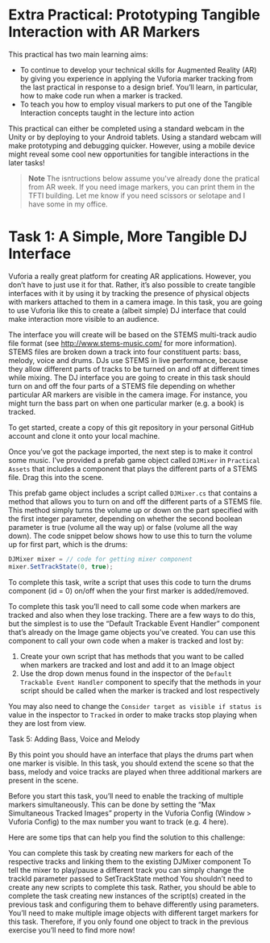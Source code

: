 # Extra Practical: Prototyping Tangible Interaction with AR Markers

This practical has two main learning aims:

- To continue to develop your technical skills for Augmented Reality (AR) by giving you experience in applying the Vuforia marker tracking from the last practical in response to a design brief. You’ll learn, in particular, how to make code run when a marker is tracked.
- To teach you how to employ visual markers to put one of the Tangible Interaction concepts taught in the lecture into action

This practical can either be completed using a standard webcam in the Unity or by deploying to your Android tablets. Using a standard webcam will make prototyping and debugging quicker. However, using a mobile device might reveal some cool new opportunities for tangible interactions in the later tasks!

> **Note** The isntructions below assume you've already done the pratical from AR week. If you need image markers, you can print them in the TFTI building. Let me know if you need scissors or selotape and I have some in my office.

# Task 1: A Simple, More Tangible DJ Interface

Vuforia a really great platform for creating AR applications. However, you don’t have to just use it for that. Rather, it’s also possible to create tangible interfaces with it by using it by tracking the presence of physical objects with markers attached to them in a camera image. In this task, you are going to use Vuforia like this to create a (albeit simple) DJ interface that could make interaction more visible to an audience.

The interface you will create will be based on the STEMS multi-track audio file format (see http://www.stems-music.com/ for more information). STEMS files are broken down a track into four constituent parts: bass, melody, voice and drums. DJs use STEMS in live performance, because they allow different parts of tracks to be turned on and off at different times while mixing. The DJ interface you are going to create in this task should turn on and off the four parts of a STEMS file depending on whether particular AR markers are visible in the camera image. For instance, you might turn the bass part on when one particular marker (e.g. a book) is tracked.

To get started, create a copy of this git repository in your personal GitHub account and clone it onto your local machine.

Once you’ve got the package imported, the next step is to make it control some music. I’ve provided a prefab game object called ```DJMixer``` in ```Practical Assets``` that includes a component that plays the different parts of a STEMS file. Drag this into the scene.

This prefab game object includes a script called ```DJMixer.cs``` that contains a method that allows you to turn on and off the different parts of a STEMS file. This method simply turns the volume up or down on the part specified with the first integer parameter, depending on whether the second boolean parameter is true (volume all the way up) or false (volume all the way down). The code snippet below shows how to use this to turn the volume up for first part, which is the drums:

```c#
DJMixer mixer = // code for getting mixer component
mixer.SetTrackState(0, true);
```

To complete this task, write a script that uses this code to turn the drums component (id = 0) on/off when the your first marker is added/removed.

To complete this task you’ll need to call some code when markers are tracked and also when they lose tracking. There are a few ways to do this, but the simplest is to use the “Default Trackable Event Handler” component that’s already on the Image game objects you’ve created. You can use this component to call your own code when a maker is tracked and lost by: 

1. Create your own script that has methods that you want to be called when markers are tracked and lost and add it to an Image object
2. Use the drop down menus found in the inspector of the ```Default Trackable Event Handler``` component to specify that the methods in your script should be called when the marker is tracked and lost respectively

You may also need to change the ```Consider target as visible if status is``` value in the inspector to ```Tracked``` in order to make tracks stop playing when they are lost from view.

Task 5: Adding Bass, Voice and Melody

By this point you should have an interface that plays the drums part when one marker is visible. In this task, you should extend the scene so that the bass, melody and voice tracks are played when three additional markers are present in the scene.

Before you start this task, you’ll need to enable the tracking of multiple markers simultaneously. This can be done by setting the “Max Simultaneous Tracked Images” property in the Vuforia Config (Window > Vuforia Config) to the max number you want to track (e.g. 4 here). 

Here are some tips that can help you find the solution to this challenge:

You can complete this task by creating new markers for each of the respective tracks and linking them to the existing DJMixer component
To tell the mixer to play/pause a different track you can simply change the trackId parameter passed to SetTrackState method
You shouldn’t need to create any new scripts to complete this task. Rather, you should be able to complete the task creating new instances of the script(s) created in the previous task and configuring them to behave differently using parameters.
You’ll need to make multiple image objects with different target markers for this task. Therefore, if you only found one object to track in the previous exercise you’ll need to find more now!
